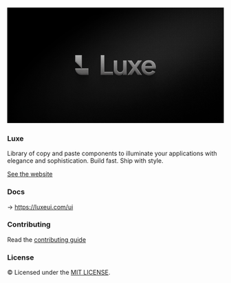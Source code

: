 ![hero](apps/www/public/open-graphs/og-website.png)

### Luxe

Library of copy and paste components to illuminate your applications with elegance and sophistication. Build fast. Ship with style.

<a href="https://luxeui.com">See the website</a>

### Docs

→ https://luxeui.com/ui

### Contributing

Read the [contributing guide](/CONTRIBUTING.md)

### License

© Licensed under the [MIT LICENSE](https://github.com/guhrodrrigues/luxe/blob/main/LICENSE).
